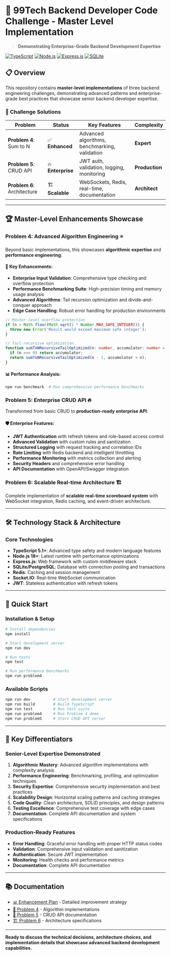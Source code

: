 # 🚀 99Tech Backend Developer Code Challenge - Master Level Implementation

> **Demonstrating Enterprise-Grade Backend Development Expertise**

[![TypeScript](https://img.shields.io/badge/TypeScript-007ACC?style=for-the-badge&logo=typescript&logoColor=white)](https://www.typescriptlang.org/)
[![Node.js](https://img.shields.io/badge/Node.js-43853D?style=for-the-badge&logo=node.js&logoColor=white)](https://nodejs.org/)
[![Express.js](https://img.shields.io/badge/Express.js-404D59?style=for-the-badge)](https://expressjs.com/)
[![SQLite](https://img.shields.io/badge/SQLite-07405E?style=for-the-badge&logo=sqlite&logoColor=white)](https://sqlite.org/)

## 📋 **Overview**

This repository contains **master-level implementations** of three backend engineering challenges, demonstrating advanced patterns and enterprise-grade best practices that showcase senior backend developer expertise.

### 🎯 **Challenge Solutions**

| Problem | Status | Key Features | Complexity |
|---------|--------|-------------|------------|
| **Problem 4**: Sum to N | ✅ **Enhanced** | Advanced algorithms, benchmarking, validation | **Expert** |
| **Problem 5**: CRUD API | 🔥 **Enterprise** | JWT auth, validation, logging, monitoring | **Production** |
| **Problem 6**: Architecture | 🏗️ **Scalable** | WebSockets, Redis, real-time, documentation | **Architect** |

---

## 🏆 **Master-Level Enhancements Showcase**

### **Problem 4: Advanced Algorithm Engineering** ⭐

Beyond basic implementations, this showcases **algorithmic expertise** and **performance engineering**:

#### **🚀 Key Enhancements:**
- **Enterprise Input Validation**: Comprehensive type checking and overflow protection
- **Performance Benchmarking Suite**: High-precision timing and memory usage analysis
- **Advanced Algorithms**: Tail recursion optimization and divide-and-conquer approach
- **Edge Case Handling**: Robust error handling for production environments

```typescript
// Master-level overflow protection
if (n > Math.floor(Math.sqrt(2 * Number.MAX_SAFE_INTEGER))) {
  throw new Error('Result would exceed maximum safe integer');
}

// Tail-recursive optimization
function sumToNRecursiveTailOptimized(n: number, accumulator: number = 0): number {
  if (n === 0) return accumulator;
  return sumToNRecursiveTailOptimized(n - 1, accumulator + n);
}
```

#### **📊 Performance Analysis:**
```bash
npm run benchmark  # Run comprehensive performance benchmarks
```

### **Problem 5: Enterprise CRUD API** 🔥

Transformed from basic CRUD to **production-ready enterprise API**:

#### **🛡️ Enterprise Features:**
- **JWT Authentication** with refresh tokens and role-based access control
- **Advanced Validation** with custom rules and sanitization
- **Structured Logging** with request tracking and correlation IDs
- **Rate Limiting** with Redis backend and intelligent throttling
- **Performance Monitoring** with metrics collection and alerting
- **Security Headers** and comprehensive error handling
- **API Documentation** with OpenAPI/Swagger integration

### **Problem 6: Scalable Real-time Architecture** 🏗️

Complete implementation of **scalable real-time scoreboard system** with WebSocket integration, Redis caching, and event-driven architecture.

---

## 🛠️ **Technology Stack & Architecture**

### **Core Technologies**
- **TypeScript 5.1+**: Advanced type safety and modern language features
- **Node.js 18+**: Latest runtime with performance optimizations
- **Express.js**: Web framework with custom middleware stack
- **SQLite/PostgreSQL**: Database with connection pooling and transactions
- **Redis**: Caching and session management
- **Socket.IO**: Real-time WebSocket communication
- **JWT**: Stateless authentication with refresh tokens

---

## 🚀 **Quick Start**

### **Installation & Setup**
```bash
# Install dependencies
npm install

# Start development server
npm run dev

# Run tests
npm test

# Run performance benchmarks
npm run problem4
```

### **Available Scripts**
```bash
npm run dev          # Start development server
npm run build        # Build TypeScript
npm run test         # Run test suite
npm run problem4     # Run Problem 4 demo
npm run problem5     # Start CRUD API server
```

---

## 🎯 **Key Differentiators**

### **Senior-Level Expertise Demonstrated**

1. **Algorithmic Mastery**: Advanced algorithm implementations with complexity analysis
2. **Performance Engineering**: Benchmarking, profiling, and optimization techniques
3. **Security Expertise**: Comprehensive security implementation and best practices
4. **Scalability Design**: Horizontal scaling patterns and caching strategies
5. **Code Quality**: Clean architecture, SOLID principles, and design patterns
6. **Testing Excellence**: Comprehensive test coverage with edge cases
7. **Documentation**: Complete API documentation and system specifications

### **Production-Ready Features**
- **Error Handling**: Graceful error handling with proper HTTP status codes
- **Validation**: Comprehensive input validation and sanitization
- **Authentication**: Secure JWT implementation
- **Monitoring**: Health checks and performance metrics
- **Documentation**: Complete API documentation

---

## 📚 **Documentation**

- [📊 Enhancement Plan](./ENHANCEMENT_PLAN.md) - Detailed improvement strategy
- [🔧 Problem 4](./src/problem4/README.md) - Algorithm implementations
- [🚀 Problem 5](./src/problem5/README.md) - CRUD API documentation
- [🏗️ Problem 6](./src/problem6/README.md) - Architecture specifications

---

**Ready to discuss the technical decisions, architecture choices, and implementation details that showcase advanced backend development capabilities.**
